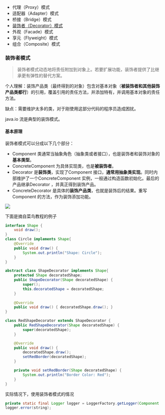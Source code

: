 
- 代理（Proxy）模式
- 适配器（Adapter）模式
- 桥接（Bridge）模式
- [装饰者（Decorator）模式](#t4)
- 外观（Facade）模式
- 享元（Flyweight）模式
- 组合（Composite）模式


### <span id="t4">装饰者模式</span>

> 装饰者模式动态地将责任附加到对象上。若要扩展功能，装饰者提供了比继承更有弹性的替代方案。

个人理解：装饰产品类（最终得到的对象）包含对基本对象（**被装饰者和其他装饰产品类都行**）的引用，覆盖引用的责任方法，并添加特有，并调用基本对象的责任方法。


缺点：需要维护太多的类，对于刚使用这部分代码的程序员造成困扰。

java.io 流是典型的装饰模式。

#### 基本原理

装饰者模式可以分成以下几个部分：

- Component 类通常当抽象角色（抽象类或者接口），也是装饰者和装饰对象的**基本类型**。
- ConcreteComponent  为具体实现类，也是**被装饰者**。
- Decorator  是**装饰类**，实现了Component 接口，**通常用抽象类实现**。同时内部维护了一个ConcreteComponent 实例，一般通过构造函数初始化。最后的产品继承Decorator  ，并真正得到装饰产品。
- ConcreteDecorator 是具体的**装饰产品类**，也就是装饰后的结果。重写Component 的方法，作为装饰添加功能。

<img src="@/assets/blog/img/designpattern/DecoratorMode.png"/>

下面是摘自菜鸟教程的例子

```java
interface Shape {
	void draw();
}
class Circle implements Shape{
	@Override
	public void draw() {
		System.out.println("Shape: Circle");		
	}
}

```



```java
abstract class ShapeDecorator implements Shape{
	protected Shape decoratedShape;
	public ShapeDecorator(Shape decoratedShape) {
		super();
		this.decoratedShape = decoratedShape;
	}
	
	@Override
	public void draw() { decoratedShape.draw(); }
}
```

```java
class RedShapeDecorator extends ShapeDecorator {
	public RedShapeDecorator(Shape decoratedShape) {
		super(decoratedShape);
	}

	@Override
	public void draw() {
		decoratedShape.draw();
		setRedBorder(decoratedShape);
	}

	private void setRedBorder(Shape decoratedShape) {
		System.out.println("Border Color: Red");
	}
}
```

实际情况下，使用装饰者模式的情况

```java
private static final Logger logger = LoggerFactory.getLogger(Component.class);
logger.error(string);
```








